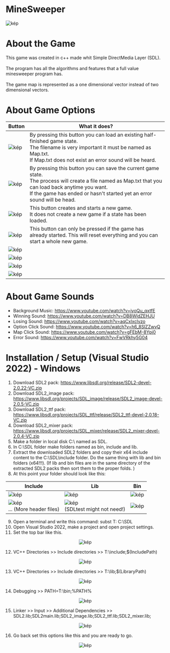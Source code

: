 # MineSweeper
![kép](https://user-images.githubusercontent.com/60004480/183734329-d8bc4f08-f497-485d-8304-4378b24784a7.png)
# About the Game
This game was created in c++ made whit Simple DirectMedia Layer (SDL). 
<br><br>
The program has all the algorithms and features that a full value minesweeper program has.
<br><br>
The game map is represented as a one dimensional vector instead of two dimensional vectors.
# About Game Options

| Button  | What it does? |
| ------------- | ------------- |
| ![kép](https://user-images.githubusercontent.com/60004480/183865860-5d379cd9-09e9-4e47-b06d-cf0ee3c51d25.png)  | By pressing this button you can load an existing half-finished game state. <br> The filename is very important it must be named as Map.txt. <br> If Map.txt does not exist an error sound will be heard.  |
| ![kép](https://user-images.githubusercontent.com/60004480/183865888-4af4e8c4-5637-45ae-8528-14915a4fb3cd.png)  | By pressing this button you can save the current game state. <br> The process will create a file named as Map.txt that you can load back anytime you want. <br> If the game has ended or hasn't started yet an error sound will be head.  |
| ![kép](https://user-images.githubusercontent.com/60004480/183865938-f957d67b-5ed7-4ef4-8511-68a65026a8fb.png)  | This button creates and starts a new game. <br> It does not create a new game if a state has been loaded. |
| ![kép](https://user-images.githubusercontent.com/60004480/183868921-d7275a5d-153e-42d7-bc18-86600b6acd4a.png)  | This button can only be pressed if the game has already started. This will reset everything and you can start a whole new game. |
| ![kép](https://user-images.githubusercontent.com/60004480/183866009-c258402c-95bd-4eff-b2f9-8925d985144e.png)  |  |
| ![kép](https://user-images.githubusercontent.com/60004480/183866141-2ac495ac-1f39-4f78-9f4a-70f2dc7adba6.png)  |  | 
| ![kép](https://user-images.githubusercontent.com/60004480/183866211-711017ad-db90-493f-aeb3-f18aa5608723.png)  |  | 
| ![kép](https://user-images.githubusercontent.com/60004480/183866238-3709998c-a6a3-4856-bfc0-b9866557e591.png)  |  | 

# About Game Sounds
- Background Music: https://www.youtube.com/watch?v=jyoQu_qxtfE
- Winning Sound: https://www.youtube.com/watch?v=DB8WIdZEHJU
- Losing Sound: https://www.youtube.com/watch?v=aqCxlxclyzo
- Option Click Sound: https://www.youtube.com/watch?v=h6_8SlZZwvQ
- Map Click Sound: https://www.youtube.com/watch?v=gFEbM-8Ypj0
- Error Sound: https://www.youtube.com/watch?v=FwVRkhy5G04

# Installation / Setup (Visual Studio 2022) - Windows
1. Download SDL2 pack: https://www.libsdl.org/release/SDL2-devel-2.0.22-VC.zip
2. Download SDL2_image pack: https://www.libsdl.org/projects/SDL_image/release/SDL2_image-devel-2.0.5-VC.zip
3. Download SDL2_ttf pack: https://www.libsdl.org/projects/SDL_ttf/release/SDL2_ttf-devel-2.0.18-VC.zip
4. Download SDL2_mixer pack: https://www.libsdl.org/projects/SDL_mixer/release/SDL2_mixer-devel-2.0.4-VC.zip
5. Make a folder in local disk C:\ named as SDL.
6. In C:\SDL folder make folders named as bin, include and lib.
7. Extract the downloaded SDL2 folders and copy their x64 include content to the C:\SDL\include folder. Do the same thing with lib and bin folders (x64!!!). (If lib and bin files are in the same directory of the extracted SDL2 packs then sort them to the proper folds. )
8. At this point your folder should look like this: 

<div align="center">

| Include  | Lib | Bin |
| ------------- | ------------- | ------------- |
| ![kép](https://user-images.githubusercontent.com/60004480/183754634-c33e9a1d-5a21-4651-9e45-6049a18de8ea.png)  | ![kép](https://user-images.githubusercontent.com/60004480/183754683-990298c9-6d11-4184-915e-6e33f571ec4e.png)  | ![kép](https://user-images.githubusercontent.com/60004480/183754762-512b8b76-c5fc-497f-ad55-f5d3ecf4f77f.png)  |
| ![kép](https://user-images.githubusercontent.com/60004480/183754933-45909381-7d28-4c2e-aca1-83309aa0b23e.png) <br> ... (More header files)  | ![kép](https://user-images.githubusercontent.com/60004480/183755009-edfa5503-fd19-482a-a01f-32ad1c146e85.png) <br> (SDLtest might not need!)  | ![kép](https://user-images.githubusercontent.com/60004480/183754843-38f43820-931c-43cf-8b95-0d5d579cca28.png)  |
  
</div>

9. Open a terminal and write this command: subst T: C:\SDL
10. Open Visual Studio 2022, make a project and open project settings.
11. Set the top bar like this.

<div align="center">
  
![kép](https://user-images.githubusercontent.com/60004480/183756201-ad72efa9-24f5-4ce0-93ca-4c6f3a25e4a1.png)

</div>
  
12. VC++ Directories >> Include directories >> T:\include;$(IncludePath)

<div align="center">

![kép](https://user-images.githubusercontent.com/60004480/183755848-45156c5c-5283-4a82-a50d-2c31995a769b.png)

</div>

13. VC++ Directories >> Include directories >> T:\lib;$(LibraryPath)

<div align="center">

![kép](https://user-images.githubusercontent.com/60004480/183756057-69c29e07-f5ab-4154-87ff-cb18b109fd9a.png)

</div>

14. Debugging >> PATH=T:\bin;%PATH%

<div align="center">

![kép](https://user-images.githubusercontent.com/60004480/183756467-cce70722-d354-4400-aa8f-e5a40e635e6b.png)

</div>

15. Linker >> Input >> Additional Dependencies >> SDL2.lib;SDL2main.lib;SDL2_image.lib;SDL2_ttf.lib;SDL2_mixer.lib;

<div align="center">
  
![kép](https://user-images.githubusercontent.com/60004480/183756640-77ae86e1-ae00-477d-b427-4c36f6656f41.png)

</div>

16. Go back set this options like this and you are ready to go.

<div align="center">

![kép](https://user-images.githubusercontent.com/60004480/183756944-4628a035-eaed-4779-bc7a-f28d29cfb899.png)

</div>
